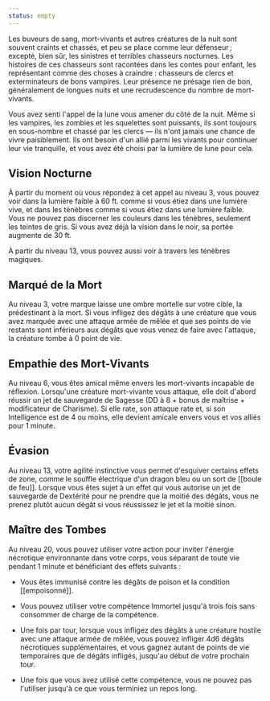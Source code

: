 ```yaml
---
status: empty
---
```

Les buveurs de sang, mort-vivants et autres créatures de la nuit sont souvent craints et chassés, et peu se place comme leur défenseur ; excepté, bien sûr, les sinistres et terribles chasseurs nocturnes. Les histoires de ces chasseurs sont racontées dans les contes pour enfant, les représentant comme des choses à craindre : chasseurs de clercs et exterminateurs de bons vampires. Leur présence ne présage rien de bon, généralement de longues nuits et une recrudescence du nombre de mort-vivants.

Vous avez senti l'appel de la lune vous amener du côté de la nuit. Même si les vampires, les zombies et les squelettes sont puissants, ils sont toujours en sous-nombre et chassé par les clercs — ils n'ont jamais une chance de vivre paisiblement. Ils ont besoin d'un allié parmi les vivants pour continuer leur vie tranquille, et vous avez été choisi par la lumière de lune pour cela.

## Vision Nocturne

À partir du moment où vous répondez à cet appel au niveau 3, vous pouvez voir dans la lumière faible à 60 ft. comme si vous étiez dans une lumière vive, et dans les ténèbres comme si vous étiez dans une lumière faible. Vous ne pouvez pas discerner les couleurs dans les ténèbres, seulement les teintes de gris. Si vous avez déjà la vision dans le noir, sa portée augmente de 30 ft.

À partir du niveau 13, vous pouvez aussi voir à travers les ténèbres magiques.

## Marqué de la Mort

Au niveau 3, votre marque laisse une ombre mortelle sur votre cible, la prédestinant à la mort. Si vous infligez des dégâts à une créature que vous avez marquée avec une attaque armée de mêlée et que ses points de vie restants sont inférieurs aux dégâts que vous venez de faire avec l'attaque, la créature tombe à 0 point de vie.

## Empathie des Mort-Vivants

Au niveau 6, vous êtes amical même envers les mort-vivants incapable de réflexion. Lorsqu'une créature mort-vivante vous attaque, elle doit d'abord réussir un jet de sauvegarde de Sagesse (DD à 8 + bonus de maîtrise + modificateur de Charisme). Si elle rate, son attaque rate et, si son Intelligence est de 4 ou moins, elle devient amicale envers vous et vos alliés pour 1 minute.

## Évasion
Au niveau 13, votre agilité instinctive vous permet d'esquiver certains effets de zone, comme le souffle électrique d'un dragon bleu ou un sort de [[boule de feu]]. Lorsque vous êtes sujet à un effet qui vous autorise un jet de sauvegarde de Dextérité pour ne prendre que la moitié des dégâts, vous ne prenez plutôt aucun dégât si vous réussissez le jet et la moitié sinon.

## Maître des Tombes

Au niveau 20, vous pouvez utiliser votre action pour inviter l'énergie nécrotique environnante dans votre corps, vous séparant de toute vie pendant 1 minute et bénéficiant des effets suivants : 

 - Vous êtes immunisé contre les dégâts de poison et la condition [[empoisonné]].
 - Vous pouvez utiliser votre compétence Immortel jusqu'à trois fois sans consommer de charge de la compétence.
 - Une fois par tour, lorsque vous infligez des dégâts à une créature hostile avec une attaque armée de mêlée, vous pouvez infliger 4d6 dégâts nécrotiques supplémentaires, et vous gagnez autant de points de vie temporaires que de dégâts infligés, jusqu'au début de votre prochain tour.

 - Une fois que vous avez utilisé cette compétence, vous ne pouvez pas l'utiliser jusqu'à ce que vous terminiez un repos long.
